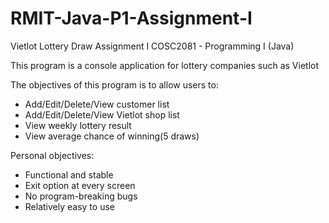 # RMIT-Java-P1-Assignment-I
Vietlot Lottery Draw
Assignment I
COSC2081 - Programming I (Java)

This program is a console application for lottery companies such as Vietlot

The objectives of this program is to allow users to:
- Add/Edit/Delete/View customer list
- Add/Edit/Delete/View Vietlot shop list
- View weekly lottery result
- View average chance of winning(5 draws)

Personal objectives:
- Functional and stable
- Exit option at every screen
- No program-breaking bugs
- Relatively easy to use
